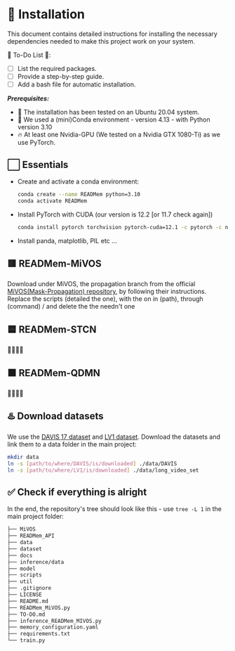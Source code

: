 # :blue_book: Installation

This document contains detailed instructions for installing the necessary dependencies needed to make this project work on your system.

:construction: To-Do List :construction::
- [ ] List the required packages.
- [ ] Provide a step-by-step guide.
- [ ] Add a bash file for automatic installation.

***Prerequisites:***
- :penguin: The installation has been tested on an Ubuntu 20.04 system.
- :snake: We used a (mini)Conda environment - version 4.13 - with Python version 3.10
- :fire: At least one Nvidia-GPU (We tested on a Nvidia GTX 1080-Ti) as we use PyTorch.


## ⬜ Essentials <a name="Essentials"></a>
- Create and activate a conda environment:
  ```bash
  conda create --name READMem python=3.10
  conda activate READMem
  ```
- Install PyTorch with CUDA (our version is 12.2 [or 11.7 check again])   
  ```bash
  conda install pytorch torchvision pytorch-cuda=12.1 -c pytorch -c nvidia
  ```
- Install panda, matplotlib, PIL etc ...

## 🟥 READMem-MiVOS <a name="MiVOS"></a>
Download under MiVOS, the propagation branch from the official [MiVOS(Mask-Propagation) repository](https://github.com/hkchengrex/Mask-Propagation), by following their instructions.  
Replace the scripts (detailed the one), with the on in (path), through (command) / and delete the the needn't one

## 🟦 READMem-STCN <a name="STCN"></a>
:construction::construction::construction::construction:

## 🟧 READMem-QDMN <a name="QDMN"></a>
:construction::construction::construction::construction:

## :hotsprings: Download datasets <a name="dataset"></a>
We use the [DAVIS 17 dataset](https://davischallenge.org/) and [LV1 dataset](https://www.kaggle.com/datasets/gvclsu/long-videos).
Download the datasets and link them to a data folder in the main project:
```bash
mkdir data
ln -s [path/to/where/DAVIS/is/downloaded] ./data/DAVIS
ln -s [path/to/where/LV1/is/downloaded] ./data/long_video_set
```

## :white_check_mark: Check if everything is alright

In the end, the repository's tree should look like this - use ```tree -L 1``` in the main project folder:
```bash
├── MiVOS
├── READMem_API
├── data
├── dataset
├── docs
├── inference/data
├── model
├── scripts
├── util
├── .gitignore
├── LICENSE
├── README.md
├── READMem_MiVOS.py
├── TO-DO.md
├── inference_READMem_MIVOS.py
├── memory_configuration.yaml
├── requirements.txt
└── train.py
```




